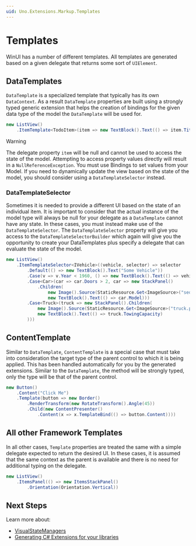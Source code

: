 ```yaml
---
uid: Uno.Extensions.Markup.Templates
---
```

# Templates

WinUI has a number of different templates. All templates are generated based on a given delegate that returns some sort of `UIElement`.

## DataTemplates

`DataTemplate` is a specialized template that typically has its own `DataContext`. As a result `DataTemplate` properties are built using a strongly typed generic extension that helps the creation of bindings for the given data type of the model the `DataTemplate` will be used for.

```cs
new ListView()
    .ItemTemplate<TodoItem>(item => new TextBlock().Text(() => item.Title))
```

> [!WARNING]
> The delegate property `item` will be null and cannot be used to access the state of the model. Attempting to access property values directly will result in a `NullReferenceException`. You must use Bindings to set values from your Model. If you need to dynamically update the view based on the state of the model, you should consider using a `DataTemplateSelector` instead.

### DataTemplateSelector

Sometimes it is needed to provide a different UI based on the state of an individual item. It is important to consider that the actual instance of the model type will always be null for your delegate as a `DataTemplate` cannot have any state. In these cases, you must instead make use of the `DataTemplateSelector`. The `DataTemplateSelector` property will give you access to the `DataTemplateSelectorBuilder` which again will give you the opportunity to create your DataTemplates plus specify a delegate that can evaluate the state of the model.

```cs
new ListView()
    .ItemTemplateSelector<IVehicle>((vehicle, selector) => selector
        .Default(() => new TextBlock().Text("Some Vehicle"))
        .Case(v => v.Year < 1960, () => new TextBlock().Text(() => vehicle.Model))
        .Case<Car>(car => car.Doors > 2, car => new StackPanel()
            .Children(
                new Image().Source(StaticResource.Get<ImageSource>("sedan.png")),
                new TextBlock().Text(() => car.Model)))
        .Case<Truck>(truck => new StackPanel().Children(
            new Image().Source(StaticResource.Get<ImageSource>("truck.png")),
            new TextBlock().Text(() => truck.TowingCapacity)
        )))
```

## ContentTemplate

Similar to `DataTemplate`, `ContentTemplate` is a special case that must take into consideration the target type of the parent control to which it is being applied. This has been handled automatically for you by the generated extensions. Similar to the `DataTemplate`, the method will be strongly typed, only the type will be that of the parent control.

```cs
new Button()
    .Content("Click Me")
    .Template(button => new Border()
        .RenderTransform(new RotateTransform().Angle(45))
        .Child(new ContentPresenter()
            .Content(x => x.TemplateBind(() => button.Content))))
```

## All other Framework Templates

In all other cases, `Template` properties are treated the same with a simple delegate expected to return the desired UI. In these cases, it is assumed that the same context as the parent is available and there is no need for additional typing on the delegate.

```cs
new ListView()
    .ItemsPanel(() => new ItemsStackPanel()
        .Orientation(Orientation.Vertical))
```

## Next Steps

Learn more about:

- [VisualStateManagers](xref:Uno.Extensions.Markup.VisualStateManager)
- [Generating C# Extensions for your libraries](xref:Uno.Extensions.Markup.GeneratingExtensions)
